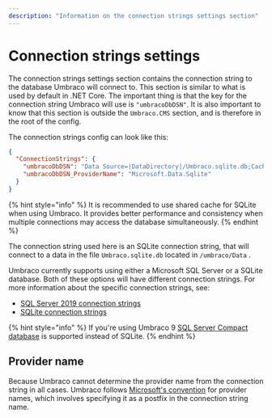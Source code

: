 ```yaml
---
description: "Information on the connection strings settings section"
---
```


# Connection strings settings

The connection strings settings section contains the connection string to the database Umbraco will connect to. This section is similar to what is used by default in .NET Core. The important thing is that the key for the connection string Umbraco will use is `"umbracoDbDSN"`. It is also important to know that this section is outside the `Umbraco.CMS` section, and is therefore in the root of the config.

The connection strings config can look like this:

```json
{
  "ConnectionStrings": {
    "umbracoDbDSN": "Data Source=|DataDirectory|/Umbraco.sqlite.db;Cache=Shared;Foreign Keys=True;Pooling=True",
    "umbracoDbDSN_ProviderName": "Microsoft.Data.Sqlite"
  }
}
```

{% hint style="info" %}
It is recommended to use shared cache for SQLite when using Umbraco. It provides better performance and consistency when multiple connections may access the database simultaneously.
{% endhint %}

The connection string used here is an SQLite connection string, that will connect to a data in the file `Umbraco.sqlite.db`  located in `/umbraco/Data` .

Umbraco currently supports using either a Microsoft SQL Server or a SQLite database. Both of these options will have different connection strings. For more information about the specific connection strings, see:

* [SQL Server 2019 connection strings](https://www.connectionstrings.com/sql-server-2019/)
* [SQLite connection strings](https://www.connectionstrings.com/sqlite/)

{% hint style="info" %}
If you're using Umbraco 9 [SQL Server Compact database](https://www.connectionstrings.com/sql-server-compact/) is supported instead of SQLite.
{% endhint %}

## Provider name
Because Umbraco cannot determine the provider name from the connection string in all cases. Umbraco follows [Microsoft's convention](https://learn.microsoft.com/en-us/aspnet/core/fundamentals/configuration/?view=aspnetcore-8.0#connection-string-prefixes-1) for provider names, which involves specifying it as a postfix in the connection string name.

